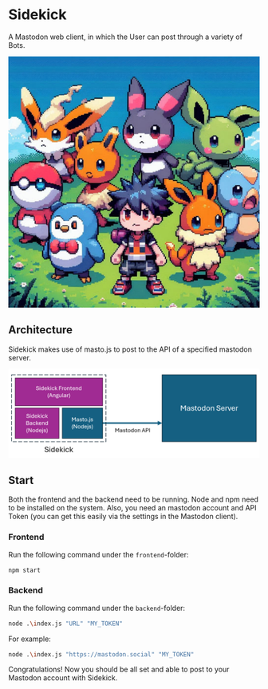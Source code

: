 # Sidekick

A Mastodon web client, in which the User can post through a variety of Bots.

![image](thumbnail.jpg)

## Architecture

Sidekick makes use of masto.js to post to the API of a specified mastodon server.

![architecture_image](architecture.png)

## Start

Both the frontend and the backend need to be running.
Node and npm need to be installed on the system.
Also, you need an mastodon account and API Token (you can get this easily via the settings in the Mastodon client).

### Frontend

Run the following command under the ``frontend``-folder:

````bash
npm start
````

### Backend

Run the following command under the `backend`-folder:

````bash
node .\index.js "URL" "MY_TOKEN"
````

For example:

````bash
node .\index.js "https://mastodon.social" "MY_TOKEN"
````

Congratulations! Now you should be all set and able to post to your Mastodon account with Sidekick.
